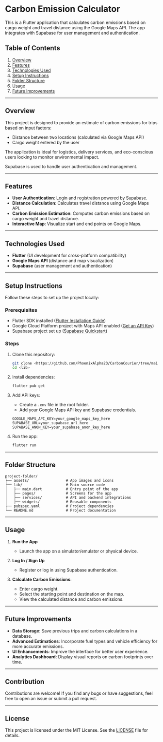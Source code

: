 # Carbon Emission Calculator

This is a Flutter application that calculates carbon emissions based on cargo weight and travel distance using the Google Maps API. The app integrates with Supabase for user management and authentication.

## Table of Contents
1. [Overview](#overview)
2. [Features](#features)
3. [Technologies Used](#technologies-used)
4. [Setup Instructions](#setup-instructions)
5. [Folder Structure](#folder-structure)
6. [Usage](#usage)
7. [Future Improvements](#future-improvements)

---

## Overview
This project is designed to provide an estimate of carbon emissions for trips based on input factors:
- Distance between two locations (calculated via Google Maps API)
- Cargo weight entered by the user

The application is ideal for logistics, delivery services, and eco-conscious users looking to monitor environmental impact.

Supabase is used to handle user authentication and management.

---

## Features
- **User Authentication**: Login and registration powered by Supabase.
- **Distance Calculation**: Calculates travel distance using Google Maps API.
- **Carbon Emission Estimation**: Computes carbon emissions based on cargo weight and travel distance.
- **Interactive Map**: Visualize start and end points on Google Maps.

---

## Technologies Used
- **Flutter** (UI development for cross-platform compatibility)
- **Google Maps API** (distance and map visualization)
- **Supabase** (user management and authentication)

---

## Setup Instructions
Follow these steps to set up the project locally:

### Prerequisites
- Flutter SDK installed ([Flutter Installation Guide](https://docs.flutter.dev/get-started/install))
- Google Cloud Platform project with Maps API enabled ([Get an API Key](https://developers.google.com/maps/documentation/javascript/get-api-key))
- Supabase project set up ([Supabase Quickstart](https://supabase.com/docs/guides/with-flutter))

### Steps
1. Clone this repository:
   ```bash
   git clone <https://github.com/PhoenixAlpha23/CarbonCourier/tree/main>
   cd <lib>
   ```

2. Install dependencies:
   ```bash
   flutter pub get
   ```

3. Add API keys:
   - Create a `.env` file in the root folder.
   - Add your Google Maps API key and Supabase credentials.
   ```plaintext
   GOOGLE_MAPS_API_KEY=your_google_maps_key_here
   SUPABASE_URL=your_supabase_url_here
   SUPABASE_ANON_KEY=your_supabase_anon_key_here
   ```

4. Run the app:
   ```bash
   flutter run
   ```

---

## Folder Structure
```plaintext
project-folder/
├── assets/                 # App images and icons
├── lib/                    # Main source code
│   ├── main.dart           # Entry point of the app
│   ├── pages/              # Screens for the app
│   ├── services/           # API and backend integrations
│   ├── widgets/            # Reusable components
├── pubspec.yaml            # Project dependencies
└── README.md               # Project documentation
```

---

## Usage
1. **Run the App**
   - Launch the app on a simulator/emulator or physical device.

2. **Log In / Sign Up**
   - Register or log in using Supabase authentication.

3. **Calculate Carbon Emissions**:
   - Enter cargo weight.
   - Select the starting point and destination on the map.
   - View the calculated distance and carbon emissions.

---

## Future Improvements
- **Data Storage**: Save previous trips and carbon calculations in a database.
- **Advanced Estimations**: Incorporate fuel types and vehicle efficiency for more accurate emissions.
- **UI Enhancements**: Improve the interface for better user experience.
- **Analytics Dashboard**: Display visual reports on carbon footprints over time.

---

## Contribution
Contributions are welcome! If you find any bugs or have suggestions, feel free to open an issue or submit a pull request.

---

## License
This project is licensed under the MIT License. See the [LICENSE](LICENSE) file for details.
